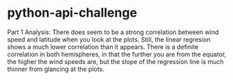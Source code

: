 # python-api-challenge

Part 1 Analysis: There does seem to be a strong correlation between wind speed and latitude when you look at the plots. 
Still, the linear regresion shows a much lower correlation than it appears. 
There is a definite correlation in both hemispheres, in that the further you are from the equator, the higher the wind speeds are, but the slope of the regression line is much thinner from glancing at the plots. 

